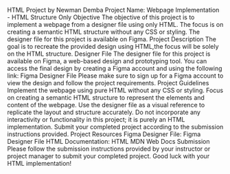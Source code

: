 HTML Project by Newman Demba
Project Name: Webpage Implementation - HTML Structure Only
Objective
The objective of this project is to implement a webpage from a designer file using only HTML.
The focus is on creating a semantic HTML structure without any CSS or styling.
The designer file for this project is available on Figma.
Project Description
The goal is to recreate the provided design using HTML,the focus will be solely on the HTML structure.
Designer File
The designer file for this project is available on Figma, a web-based design and prototyping tool.
You can access the final design by creating a Figma account and using the following link:
Figma Designer File
Please make sure to sign up for a Figma account to view the design and follow the project requirements.
Project Guidelines
Implement the webpage using pure HTML without any CSS or styling.
Focus on creating a semantic HTML structure to represent the elements and content of the webpage.
Use the designer file as a visual reference to replicate the layout and structure accurately.
Do not incorporate any interactivity or functionality in this project; it is purely an HTML implementation.
Submit your completed project according to the submission instructions provided.
Project Resources
Figma Designer File: Figma Designer File
HTML Documentation: HTML MDN Web Docs
Submission
Please follow the submission instructions provided by your instructor or project manager to submit your completed project.
Good luck with your HTML implementation!